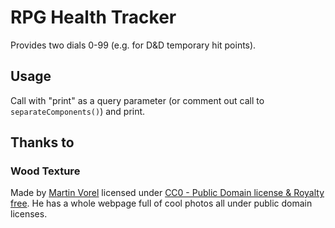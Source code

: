 # RPG Health Tracker

Provides two dials 0-99 (e.g. for D&D temporary hit points).

## Usage

Call with "print" as a query parameter (or comment out call to `separateComponents()`) and print.

## Thanks to

### Wood Texture

Made by [Martin Vorel](https://libreshot.com/about-libreshot/) 
licensed under [CC0 - Public Domain license & Royalty free](https://creativecommons.org/licenses/publicdomain/).
He has a whole webpage full of cool photos all under public domain licenses.
